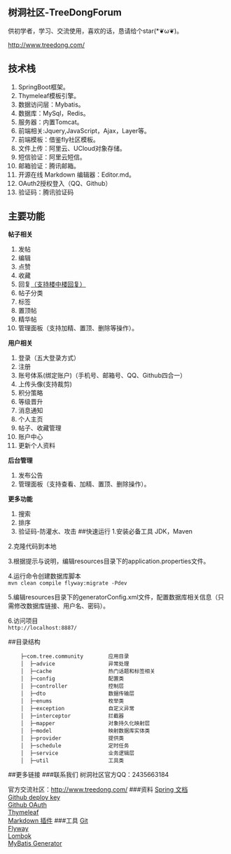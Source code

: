 ## 树洞社区-TreeDongForum
供初学者，学习、交流使用，喜欢的话，恳请给个star(*❦ω❦)。

http://www.treedong.com/
## 技术栈
  1. SpringBoot框架。<br/>
  2. Thymeleaf模板引擎。<br/>
  3. 数据访问层：Mybatis。<br/>
  4. 数据库：MySql，Redis。<br/>
  5. 服务器：内置Tomcat。<br/>
  6. 前端相关:Jquery,JavaScript，Ajax，Layer等。<br/>
  7. 前端模板：借鉴fly社区模板。<br/>
  8. 文件上传：阿里云、UCloud对象存储。<br/>
  9. 短信验证：阿里云短信。<br/>
  10. 邮箱验证：腾讯邮箱。<br/>
  11. 开源在线 Markdown 编辑器：Editor.md。<br/>
  12. OAuth2授权登入（QQ、Github）<br/>
  13. 验证码：腾讯验证码
## 主要功能
**帖子相关**

  1. 发帖<br/>
  2. 编辑<br/>
  3. 点赞<br/>
  4. 收藏<br/>
  5. 回复[（支持楼中楼回复）](http://www.treedong.com/)<br/>
  6. 帖子分类<br/>
  7. 标签<br/>
  8. 置顶帖<br/>
  9. 精华帖<br/>
  10. 管理面板（支持加精、置顶、删除等操作）。
  
**用户相关**

  1. 登录（五大登录方式）<br/>
  2. 注册<br/>
  3. 账号体系(绑定账户)（手机号、邮箱号、QQ、Github四合一）<br/>
  4. 上传头像(支持裁剪)<br/>
  5. 积分策略<br/>
  6. 等级晋升<br/>
  7. 消息通知<br/>
  8. 个人主页<br/>
  9. 帖子、收藏管理<br/>
  10. 账户中心<br/>
  11. 更新个人资料
  
**后台管理**

  1. 发布公告<br/>
  2. 管理面板（支持查看、加精、置顶、删除操作）。
  
**更多功能**

  1. 搜索<br/>
  2. 排序<br/>
  3. 验证码-防灌水、攻击
##快速运行
1.安装必备工具
  JDK，Maven
  
2.克隆代码到本地

3.根据提示与说明，编辑resources目录下的application.properties文件。

4.运行命令创建数据库脚本<br/>
```mvn clean compile flyway:migrate -Pdev```

5.编辑resources目录下的generatorConfig.xml文件，配置数据库相关信息（只需修改数据库链接、用户名、密码）。

6.访问项目<br/>
```http://localhost:8887/```

##目录结构
```
    ├─com.tree.community        应用目录
    │  ├─advice                 异常处理
    │  ├─cache                  热门话题和标签相关
    │  ├─config                 配置类
    │  ├─controller             控制层
    │  ├─dto                    数据传输层
    │  ├─enums                  枚举类
    │  ├─exception              自定义异常
    │  ├─interceptor            拦截器
    │  ├─mapper                 对象持久化映射层
    │  ├─model                  映射数据库实体类
    │  ├─provider               提供类
    │  ├─schedule               定时任务
    │  ├─service                业务逻辑层
    │  ├─util                   工具类
```
##更多链接
###联系我们
树洞社区官方QQ：2435663184

官方交流社区：http://www.treedong.com/
###资料
[Spring 文档](https://spring.io/guides)<br/>
[Github deploy key](https://developer.github.com/v3/guides/managing-deploy-keys/#deploy-keys)<br/>
[Github OAuth](https://developer.github.com/apps/building-oauth-apps/creating-an-oauth-app/)<br/>
[Thymeleaf](https://www.thymeleaf.org/doc/tutorials/3.0/usingthymeleaf.html#setting-attribute-values)<br/>
[Markdown 插件](http://editor.md.ipandao.com/)
###工具
[Git](https://git-scm.com/download)<br/>
[Flyway](https://flywaydb.org/getstarted/firststeps/maven)<br/>
[Lombok](https://www.projectlombok.org/)<br/>
[MyBatis Generator](http://mybatis.org/generator/)


